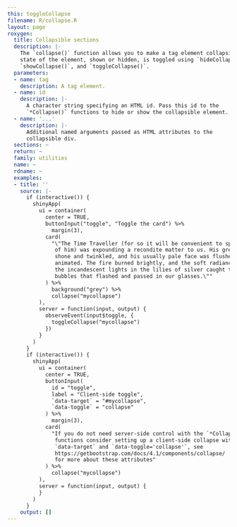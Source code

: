 ```yaml
---
this: toggleCollapse
filename: R/collapse.R
layout: page
roxygen:
  title: Collapsible sections
  description: |-
    The `collapse()` function allows you to make a tag element collapsible. The
    state of the element, shown or hidden, is toggled using `hideCollapse()`,
    `showCollapse()`, and `toggleCollapse()`.
  parameters:
  - name: tag
    description: A tag element.
  - name: id
    description: |-
      A character string specifying an HTML id. Pass this id to the
      `*Collapse()` functions to hide or show the collapsible element.
  - name: '...'
    description: |-
      Additional named arguments passed as HTML attributes to the
      collapsible div.
  sections: ~
  return: ~
  family: utilities
  name: ~
  rdname: ~
  examples:
  - title: ''
    source: |-
      if (interactive()) {
        shinyApp(
          ui = container(
            center = TRUE,
            buttonInput("toggle", "Toggle the card") %>%
              margin(3),
            card(
              "\"The Time Traveller (for so it will be convenient to speak
               of him) was expounding a recondite matter to us. His grey eyes
               shone and twinkled, and his usually pale face was flushed and
               animated. The fire burned brightly, and the soft radiance of
               the incandescent lights in the lilies of silver caught the
               bubbles that flashed and passed in our glasses.\""
            ) %>%
              background("grey") %>%
              collapse("mycollapse")
          ),
          server = function(input, output) {
            observeEvent(input$toggle, {
              toggleCollapse("mycollapse")
            })
          }
        )
      }
      if (interactive()) {
        shinyApp(
          ui = container(
            center = TRUE,
            buttonInput(
              id = "toggle",
              label = "Client-side toggle",
              `data-target` = "#mycollapse",
              `data-toggle` = "collapse"
            ) %>%
              margin(3),
            card(
              "If you do not need server-side control with the `*Collapse()`
               functions consider setting up a client-side collapse with
               `data-target` and `data-toggle='collapse'`, see
               https://getbootstrap.com/docs/4.1/components/collapse/
               for more about these attributes"
            ) %>%
              collapse("mycollapse")
          ),
          server = function(input, output) {
          }
        )
      }
    output: []
---
```

